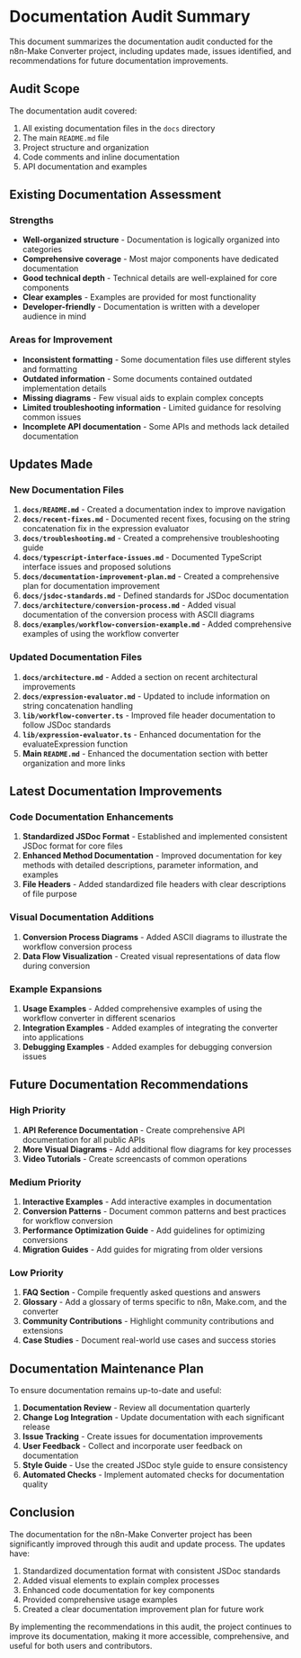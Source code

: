 # Documentation Audit Summary

This document summarizes the documentation audit conducted for the n8n-Make Converter project, including updates made, issues identified, and recommendations for future documentation improvements.

## Audit Scope

The documentation audit covered:

1. All existing documentation files in the `docs` directory
2. The main `README.md` file
3. Project structure and organization
4. Code comments and inline documentation
5. API documentation and examples

## Existing Documentation Assessment

### Strengths

- **Well-organized structure** - Documentation is logically organized into categories
- **Comprehensive coverage** - Most major components have dedicated documentation
- **Good technical depth** - Technical details are well-explained for core components
- **Clear examples** - Examples are provided for most functionality
- **Developer-friendly** - Documentation is written with a developer audience in mind

### Areas for Improvement

- **Inconsistent formatting** - Some documentation files use different styles and formatting
- **Outdated information** - Some documents contained outdated implementation details
- **Missing diagrams** - Few visual aids to explain complex concepts
- **Limited troubleshooting information** - Limited guidance for resolving common issues
- **Incomplete API documentation** - Some APIs and methods lack detailed documentation

## Updates Made

### New Documentation Files

1. **`docs/README.md`** - Created a documentation index to improve navigation
2. **`docs/recent-fixes.md`** - Documented recent fixes, focusing on the string concatenation fix in the expression evaluator
3. **`docs/troubleshooting.md`** - Created a comprehensive troubleshooting guide
4. **`docs/typescript-interface-issues.md`** - Documented TypeScript interface issues and proposed solutions
5. **`docs/documentation-improvement-plan.md`** - Created a comprehensive plan for documentation improvement
6. **`docs/jsdoc-standards.md`** - Defined standards for JSDoc documentation
7. **`docs/architecture/conversion-process.md`** - Added visual documentation of the conversion process with ASCII diagrams
8. **`docs/examples/workflow-conversion-example.md`** - Added comprehensive examples of using the workflow converter

### Updated Documentation Files

1. **`docs/architecture.md`** - Added a section on recent architectural improvements
2. **`docs/expression-evaluator.md`** - Updated to include information on string concatenation handling
3. **`lib/workflow-converter.ts`** - Improved file header documentation to follow JSDoc standards
4. **`lib/expression-evaluator.ts`** - Enhanced documentation for the evaluateExpression function
5. **Main `README.md`** - Enhanced the documentation section with better organization and more links

## Latest Documentation Improvements

### Code Documentation Enhancements

1. **Standardized JSDoc Format** - Established and implemented consistent JSDoc format for core files
2. **Enhanced Method Documentation** - Improved documentation for key methods with detailed descriptions, parameter information, and examples
3. **File Headers** - Added standardized file headers with clear descriptions of file purpose

### Visual Documentation Additions

1. **Conversion Process Diagrams** - Added ASCII diagrams to illustrate the workflow conversion process
2. **Data Flow Visualization** - Created visual representations of data flow during conversion

### Example Expansions

1. **Usage Examples** - Added comprehensive examples of using the workflow converter in different scenarios
2. **Integration Examples** - Added examples of integrating the converter into applications
3. **Debugging Examples** - Added examples for debugging conversion issues

## Future Documentation Recommendations

### High Priority

1. **API Reference Documentation** - Create comprehensive API documentation for all public APIs
2. **More Visual Diagrams** - Add additional flow diagrams for key processes
3. **Video Tutorials** - Create screencasts of common operations

### Medium Priority

1. **Interactive Examples** - Add interactive examples in documentation
2. **Conversion Patterns** - Document common patterns and best practices for workflow conversion
3. **Performance Optimization Guide** - Add guidelines for optimizing conversions
4. **Migration Guides** - Add guides for migrating from older versions

### Low Priority

1. **FAQ Section** - Compile frequently asked questions and answers
2. **Glossary** - Add a glossary of terms specific to n8n, Make.com, and the converter
3. **Community Contributions** - Highlight community contributions and extensions
4. **Case Studies** - Document real-world use cases and success stories

## Documentation Maintenance Plan

To ensure documentation remains up-to-date and useful:

1. **Documentation Review** - Review all documentation quarterly
2. **Change Log Integration** - Update documentation with each significant release
3. **Issue Tracking** - Create issues for documentation improvements
4. **User Feedback** - Collect and incorporate user feedback on documentation
5. **Style Guide** - Use the created JSDoc style guide to ensure consistency
6. **Automated Checks** - Implement automated checks for documentation quality

## Conclusion

The documentation for the n8n-Make Converter project has been significantly improved through this audit and update process. The updates have:

1. Standardized documentation format with consistent JSDoc standards
2. Added visual elements to explain complex processes
3. Enhanced code documentation for key components
4. Provided comprehensive usage examples
5. Created a clear documentation improvement plan for future work

By implementing the recommendations in this audit, the project continues to improve its documentation, making it more accessible, comprehensive, and useful for both users and contributors. 